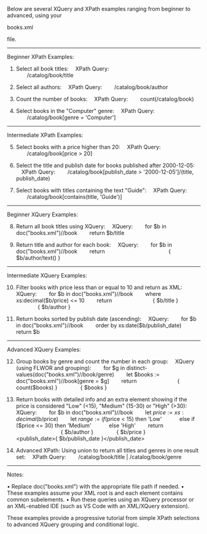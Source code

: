 Below are several XQuery and XPath examples ranging from beginner to advanced, using your 

books.xml

 file.

--------------------------------------------------
Beginner XPath Examples:

1. Select all book titles:
 XPath Query:  
  /catalog/book/title

2. Select all authors:
 XPath Query:
  /catalog/book/author

3. Count the number of books:
 XPath Query:
  count(/catalog/book)

4. Select books in the "Computer" genre:
 XPath Query:
  /catalog/book[genre = 'Computer']

--------------------------------------------------
Intermediate XPath Examples:

5. Select books with a price higher than 20:
 XPath Query:
  /catalog/book[price > 20]

6. Select the title and publish date for books published after 2000-12-05:
 XPath Query:
  /catalog/book[publish_date > '2000-12-05']/(title, publish_date)

7. Select books with titles containing the text "Guide":
 XPath Query:
  /catalog/book[contains(title, 'Guide')]

--------------------------------------------------
Beginner XQuery Examples:

8. Return all book titles using XQuery:
 XQuery:
  for $b in doc("books.xml")//book
  return $b/title

9. Return title and author for each book:
 XQuery:
  for $b in doc("books.xml")//book
  return
   <info>
    <title>{ $b/title/text() }</title>
    <author>{ $b/author/text() }</author>
   </info>

--------------------------------------------------
Intermediate XQuery Examples:

10. Filter books with price less than or equal to 10 and return as XML:
 XQuery:
  for $b in doc("books.xml")//book
  where xs:decimal($b/price) <= 10
  return
   <book id="{ $b/@id }">
    { $b/title }
    { $b/author }
   </book>

11. Return books sorted by publish date (ascending):
 XQuery:
  for $b in doc("books.xml")//book
  order by xs:date($b/publish_date)
  return $b

--------------------------------------------------
Advanced XQuery Examples:

12. Group books by genre and count the number in each group:
 XQuery (using FLWOR and grouping):
  for $g in distinct-values(doc("books.xml")//book/genre)
  let $books := doc("books.xml")//book[genre = $g]
  return
   <genre name="{$g}">
    <count>{ count($books) }</count>
    <books>{ $books }</books>
   </genre>

13. Return books with detailed info and an extra element showing if the price is considered "Low" (<15), "Medium" (15-30) or "High" (>30):
 XQuery:
  for $b in doc("books.xml")//book
  let $price := xs:decimal($b/price)
  let $range :=
   if ($price < 15) then 'Low'
   else if ($price <= 30) then 'Medium'
   else 'High'
  return
   <book id="{ $b/@id }">
    <title>{ $b/title }</title>
    <author>{ $b/author }</author>
    <price range="{$range}">{ $b/price }</price>
    <publish_date>{ $b/publish_date }</publish_date>
   </book>

14. Advanced XPath: Using union to return all titles and genres in one result set:
 XPath Query:
  /catalog/book/title | /catalog/book/genre

--------------------------------------------------
Notes:

• Replace doc("books.xml") with the appropriate file path if needed.
• These examples assume your XML root is <catalog> and each <book> element contains common subelements.
• Run these queries using an XQuery processor or an XML-enabled IDE (such as VS Code with an XML/XQuery extension).

These examples provide a progressive tutorial from simple XPath selections to advanced XQuery grouping and conditional logic.